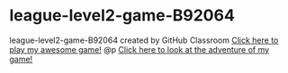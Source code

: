 # league-level2-game-B92064
league-level2-game-B92064 created by GitHub Classroom
<a href="https://github.com/League-level2-student/league-level2-game-B92064/blob/master/DigitalDerby.jar?raw=true">Click here to play my awesome game!</a>
@p
<a href="https://b92064.github.io/DigitalDerby/">Click here to look at the adventure of my game!</a>
